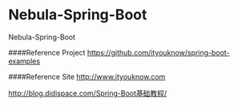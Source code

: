 # Nebula-Spring-Boot
Nebula-Spring-Boot

####Reference Project
https://github.com/ityouknow/spring-boot-examples

####Reference Site
http://www.ityouknow.com

http://blog.didispace.com/Spring-Boot基础教程/